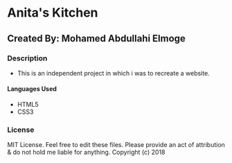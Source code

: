 # Anita's Kitchen

## Created By: Mohamed Abdullahi Elmoge
### Description
* This is an independent project in which i was to recreate a website.
#### Languages Used
* HTML5
* CSS3

### License
MIT License. Feel free to edit these files. Please provide an act of attribution & do not hold me liable for anything. Copyright (c) 2018
